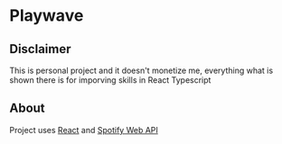 # Playwave

## Disclaimer

This is personal project and it doesn't monetize me, everything what is shown there is for imporving skills in React Typescript 

## About

Project uses [React]("https://github.com/facebook/react") and [Spotify Web API]("https://developer.spotify.com/documentation/web-api/")

